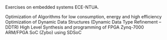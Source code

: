 Exercises on embedded systems ECE-NTUA.

Optimization of Algorithms for low consumption, energy and high efficiency 
Optimization of Dynamic Data Structures (Dynamic Data Type Refinement – ​​DDTR)
High Level Synthesis and programming of FPGA Zynq-7000 ARM/FPGA SoC (Zybo) using SDSoC

